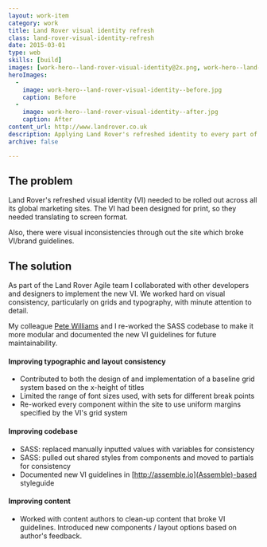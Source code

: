 ```yaml
---
layout: work-item
category: work
title: Land Rover visual identity refresh
class: land-rover-visual-identity-refresh
date: 2015-03-01
type: web
skills: [build]
images: [work-hero--land-rover-visual-identity@2x.png, work-hero--land-rover-visual-identity--large.png]
heroImages:
  -
    image: work-hero--land-rover-visual-identity--before.jpg
    caption: Before
  -
    image: work-hero--land-rover-visual-identity--after.jpg
    caption: After
content_url: http://www.landrover.co.uk
description: Applying Land Rover's refreshed identity to every part of their global marketing websites.
archive: false

---
```


## The problem
Land Rover's refreshed visual identity (VI) needed to be rolled out across all its global marketing sites. The VI had been designed for print, so they needed translating to screen format.

Also, there were visual inconsistencies through out the site which broke VI/brand guidelines.

## The solution
As part of the Land Rover Agile team I collaborated with other developers and designers to implement the new VI. We worked hard on visual consistency, particularly on grids and typography, with minute attention to detail.

My colleague [Pete Williams](http://www.petewritescode.com) and I re-worked the SASS codebase to make it more modular and documented the new VI guidelines for future maintainability.

#### Improving typographic and layout consistency

* Contributed to both the design of and implementation of a baseline grid system based on the x-height of titles
* Limited the range of font sizes used, with sets for different break points
* Re-worked every component within the site to use uniform margins specified by the VI's grid system

#### Improving codebase

* SASS: replaced manually inputted values with variables for consistency
* SASS: pulled out shared styles from components and moved to partials for consistency
* Documented new VI guidelines in [http://assemble.io](Assemble)-based styleguide

#### Improving content

* Worked with content authors to clean-up content that broke VI guidelines. Introduced new components / layout options based on author's feedback.
